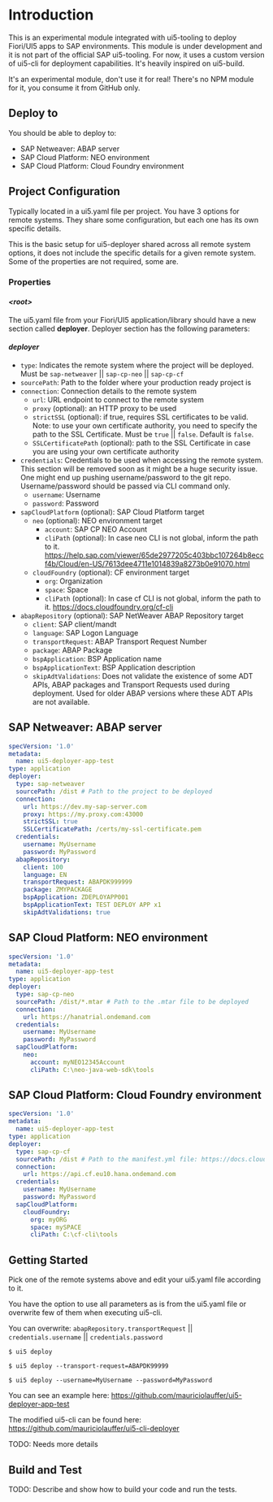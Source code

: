 # Introduction

This is an experimental module integrated with ui5-tooling to deploy Fiori/UI5 apps to SAP environments. This module is under development and it is not part of the official SAP ui5-tooling. For now, it uses a custom version of ui5-cli for deployment capabilities. It's heavily inspired on ui5-build.

It's an experimental module, don't use it for real! There's no NPM module for it, you consume it from GitHub only.

## Deploy to

You should be able to deploy to:

- SAP Netweaver: ABAP server
- SAP Cloud Platform: NEO environment
- SAP Cloud Platform: Cloud Foundry environment

## Project Configuration

Typically located in a ui5.yaml file per project. You have 3 options for remote systems. They share some configuration, but each one has its own specific details.

This is the basic setup for ui5-deployer shared across all remote system options, it does not include the specific details for a given remote system. Some of the properties are not required, some are.

### Properties

#### *\<root>*

The ui5.yaml file from your Fiori/UI5 application/library should have a new section called **deployer**. Deployer section has the following parameters:

#### *deployer*

- `type`: Indicates the remote system where the project will be deployed. Must be `sap-netweaver` || `sap-cp-neo` || `sap-cp-cf`
- `sourcePath`: Path to the folder where your production ready project is
- `connection`: Connection details to the remote system
  - `url`: URL endpoint to connect to the remote system
  - `proxy` (optional): an HTTP proxy to be used
  - `strictSSL` (optional): if true, requires SSL certificates to be valid. Note: to use your own certificate authority, you need to specify the path to the SSL Certificate. Must be `true` || `false`. Default is `false`.
  - `SSLCertificatePath` (optional): path to the SSL Certificate in case you are using your own certificate authority
- `credentials`: Credentials to be used when accessing the remote system. This section will be removed soon as it might be a huge security issue. One might end up pushing username/password to the git repo. Username/password should be passed via CLI command only.
  - `username`: Username
  - `password`: Password
- `sapCloudPlatform` (optional): SAP Cloud Platform target
  - `neo` (optional): NEO environment target
    - `account`: SAP CP NEO Account
    - `cliPath` (optional):  In case neo CLI is not global, inform the path to it. <https://help.sap.com/viewer/65de2977205c403bbc107264b8eccf4b/Cloud/en-US/7613dee4711e1014839a8273b0e91070.html>
  - `cloudFoundry` (optional): CF environment target
    - `org`: Organization
    - `space`: Space
    - `cliPath` (optional): In case cf CLI is not global, inform the path to it. <https://docs.cloudfoundry.org/cf-cli>
- `abapRepository` (optional): SAP NetWeaver ABAP Repository target
  - `client`: SAP client/mandt
  - `language`: SAP Logon Language
  - `transportRequest`: ABAP Transport Request Number
  - `package`: ABAP Package
  - `bspApplication`: BSP Application name
  - `bspApplicationText`: BSP Application description
  - `skipAdtValidations`: Does not validate the existence of some ADT APIs, ABAP packages and Transport Requests used during deployment. Used for older ABAP versions where these ADT APIs are not available.

## SAP Netweaver: ABAP server

```yml
specVersion: '1.0'
metadata:
  name: ui5-deployer-app-test
type: application
deployer:
  type: sap-netweaver
  sourcePath: /dist # Path to the project to be deployed
  connection:
    url: https://dev.my-sap-server.com
    proxy: https://my.proxy.com:43000
    strictSSL: true
    SSLCertificatePath: /certs/my-ssl-certificate.pem
  credentials:
    username: MyUsername
    password: MyPassword
  abapRepository:
    client: 100
    language: EN
    transportRequest: ABAPDK999999
    package: ZMYPACKAGE
    bspApplication: ZDEPLOYAPP001
    bspApplicationText: TEST DEPLOY APP x1
    skipAdtValidations: true
```

## SAP Cloud Platform: NEO environment

```yml
specVersion: '1.0'
metadata:
  name: ui5-deployer-app-test
type: application
deployer:
  type: sap-cp-neo
  sourcePath: /dist/*.mtar # Path to the .mtar file to be deployed
  connection:
    url: https://hanatrial.ondemand.com
  credentials:
    username: MyUsername
    password: MyPassword
  sapCloudPlatform:
    neo:
      account: myNEO12345Account
      cliPath: C:\neo-java-web-sdk\tools
```

## SAP Cloud Platform: Cloud Foundry environment

```yml
specVersion: '1.0'
metadata:
  name: ui5-deployer-app-test
type: application
deployer:
  type: sap-cp-cf
  sourcePath: /dist # Path to the manifest.yml file: https://docs.cloudfoundry.org/devguide/deploy-apps/manifest.html
  connection:
    url: https://api.cf.eu10.hana.ondemand.com
  credentials:
    username: MyUsername
    password: MyPassword
  sapCloudPlatform:
    cloudFoundry:
      org: myORG
      space: mySPACE
      cliPath: C:\cf-cli\tools
```

## Getting Started

Pick one of the remote systems above and edit your ui5.yaml file according to it.

You have the option to use all parameters as is from the ui5.yaml file or overwrite few of them when executing ui5-cli.

You can overwrite: `abapRepository.transportRequest` || `credentials.username` || `credentials.password`

```shell script
$ ui5 deploy
```

```shell script
$ ui5 deploy --transport-request=ABAPDK99999
```

```shell script
$ ui5 deploy --username=MyUsername --password=MyPassword
```

You can see an example here:
<https://github.com/mauriciolauffer/ui5-deployer-app-test>

The modified ui5-cli can be found here: <https://github.com/mauriciolauffer/ui5-cli-deployer>

TODO: Needs more details

## Build and Test

TODO: Describe and show how to build your code and run the tests.
